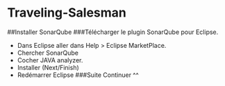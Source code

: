 Traveling-Salesman
==================


##Installer SonarQube
###Télécharger le plugin SonarQube pour Eclipse.
- Dans Eclipse aller dans Help > Eclipse MarketPlace. 
- Chercher SonarQube
- Cocher JAVA analyzer.
- Installer (Next/Finish)
- Redémarrer Eclipse
###Suite
Continuer ^^
